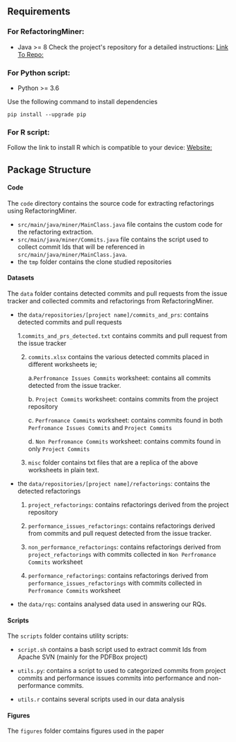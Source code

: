 ## Requirements

### For RefactoringMiner:

- Java >= 8
  Check the project's repository for a detailed instructions: [Link To Repo:](https://github.com/tsantalis/RefactoringMiner#how-to-build-refactoringminer)

### For Python script:

- Python >= 3.6

Use the following command to install dependencies

```
pip install --upgrade pip
```

### For R script:

Follow the link to install R which is compatible to your device: [Website:](https://cran.r-project.org/)

## Package Structure

#### Code

The `code` directory contains the source code for extracting refactorings using RefactoringMiner.

- `src/main/java/miner/MainClass.java` file contains the custom code for the refactoring extraction.
- `src/main/java/miner/Commits.java` file contains the script used to collect commit Ids that will be referenced in `src/main/java/miner/MainClass.java`.
- the `tmp` folder contains the clone studied repositories

#### Datasets

The `data` folder contains detected commits and pull requests from the issue tracker and collected commits and refactorings from RefactoringMiner.

- the `data/repositories/[project name]/commits_and_prs`: contains detected commits and pull requests

  1.`commits_and_prs_detected.txt` contains commits and pull request from the issue tracker

  2. `commits.xlsx` contains the various detected commits placed in different worksheets ie;

     a.`Perfromance Issues Commits` worksheet: contains all commits detected from the issue tracker.

     b. `Project Commits` worksheet: contains commits from the project repository

     c. `Perfromance Commits` worksheet: contains commits found in both `Perfromance Issues Commits` and `Project Commits`

     d. `Non Perfromance Commits` worksheet: contains commits found in only `Project Commits`

  3. `misc` folder contains txt files that are a replica of the above worksheets in plain text.

- the `data/repositories/[project name]/refactorings`: contains the detected refactorings

  1. `project_refactorings`: contains refactorings derived from the project repository

  2. `performance_issues_refactorings`: contains refactorings derived from commits and pull request detected from the issue tracker.

  3. `non_performance_refactorings`: contains refactorings derived from `project_refactorings` with commits collected in `Non Perfromance Commits` worksheet

  4. `performance_refactorings`: contains refactorings derived from `performance_issues_refactorings` with commits collected in `Perfromance Commits` worksheet

- the `data/rqs`: contains analysed data used in answering our RQs.

#### Scripts

The `scripts` folder contains utility scripts:

- `script.sh` contains a bash script used to extract commit Ids from Apache SVN (mainly for the PDFBox project)

- `utils.py`: contains a script to used to categorized commits from project commits and performance issues commits into performance and non-performance commits.

- `utils.r` contains several scripts used in our data analysis

#### Figures

The `figures` folder comtains figures used in the paper
